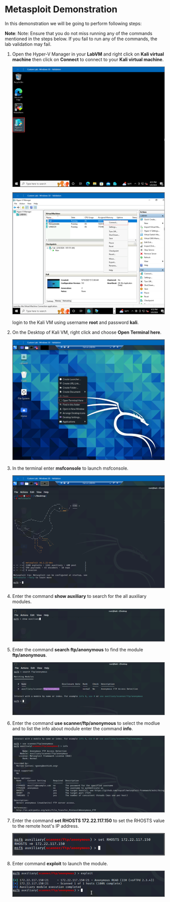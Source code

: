 # Metasploit Demonstration

In this demonstration we will be going to perform following steps:

**Note**: Note: Ensure that you do not miss running any of the commands mentioned in the steps below. If you fail to run any of the commands, the lab validation may fail.

1.  Open the Hyper-V Manager in your **LabVM** and right click on **Kali virtual machine** then click on **Connect** to connect to your **Kali virtual machine**.

    ![](./images/selecthyperv.png)

    ![](./images/kali.png)

    login to the Kali VM using username **root** and password **kali**.

2. On the Desktop of Kali VM, right click and choose **Open Terminal here**.

    ![](./images/terminal.png)

3. In the terminal enter **msfconsole** to launch msfconsole.

    ![](./images/msfconsole.png)

4. Enter the command **show auxiliary** to search for the all auxiliary modules.

    ![](./images/auxiliary.png)

5. Enter the command **search ftp/anonymous** to find the module **ftp/anonymous**.

    ![](./images/ftp.png)

6. Enter the command **use scanner/ftp/anonymous** to select the modlue and to list the info about module enter the command **info**.

    ![](./images/useinfo.png)

7. Enter the command **set RHOSTS 172.22.117.150** to set the RHOSTS value to the remote host's IP address.

    ![](./images/rhosts.png)

8. Enter command **exploit** to launch the module.

    ![](./images/exploit.png)

